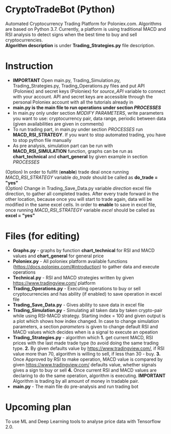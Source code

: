 # CryptoTradeBot (Python)
Automated Cryptocurrency Trading Platform for Poloniex.com. Algorithms are based on Python 3.7. Currently, a platform is using traditional MACD and RSI analysis to detect signs when the best time to buy and sell cryptocurrencies. <br/>
**Algorithm description** is under **Trading_Strategies.py** file description.
# Instruction
*   **IMPORTANT** Open main.py, Trading_Simulation.py, Trading_Strategies.py, Trading_Operations.py files and put API (Poloniex) and secret keys (Poloniex) for *source_API* variable to connect with your account. API and secret keys are accessible through the personal Poloniex account with all the tutorials already in <br/>
*   **main.py is the main file to run operations under section *PROCESSES*** <br/>
*   In main.py only under section *MODIFY PARAMETERS*, write parameters you want to use: cryptocurrency pair, data range, periodic between data (given availabilities are given in comments) <br/>
* To run trading part, in main.py under section *PROCESSES* run **MACD_RSI_STRATEGY**. If you want to stop automated trading, you have to stop python file manually <br/>
* As pre analysis, simulation part can be run with **MACD_RSI_SIMULATION** function, graphs can be run as **chart_technical** and **chart_general** by given example in section *PROCESSES* <br/>

(Option) In order to fullfit (**enable**) trade deal once running *MACD_RSI_STRATEGY* variable *do_trade* should be called as **do_trade = "yes"** <br/>
(Option) Change in Trading_Save_Data.py variable *direction* excel file direction, to gather all completed trades. After every trade forward in the other location, because once you will start to trade again, data will be modified in the same excel cells. In order to **enable** to save in excel file, once running *MACD_RSI_STRATEGY* variable *excel* should be called as **excel = "yes"** <br/>

# Files (for editing)
* **Graphs.py** - graphs by function **chart_technical** for RSI and MACD values and **chart_general** for general price <br/>
* **Poloniex.py** - All poloniex platform available functions (https://docs.poloniex.com/#introduction) to gather data and execute operations <br/>
* **Technical.py** - RSI and MACD strategies written by given https://www.tradingview.com/ platform <br/>
* **Trading_Operations.py** - Executing operations to buy or sell cryptocurrencies and has ability (if enabled) to save operation in excel file <br/>
* **Trading_Save_Data.py** - Gives ability to save data in excel file <br/>
* **Trading_Simulation.py** - Simulating all taken data by taken crypto-pair while using RSI-MACD strategy. Starting index = 100 and given output is a plot which shows how index changed. In case to change simulation parameters, a section *parameters* is given to change default RSI and MACD values which decides when is a signal to execute an opeation <br/>
* **Trading_Strategies.py** - algorithm which **1.** get current MACD, RSI prices with the last made trade type (to avoid doing the same trading type. **2.** By given defaults value by https://www.tradingview.com/, if RSI value more than 70, algorithm is willing to sell, if less than 30 - buy. **3.** Once Approved by RSI to make operation, MACD value is compared by given https://www.tradingview.com/ defaults value, whether signals gives a sign to buy or sell **4.** Once current RSI and MACD values are declaring to do the same operation, algorithm is executing. **IMPORTANT** Algorithm is trading by all amount of money in tradable pair. <br/>
* **main.py** - The main file do pre-analysis and run trading bot

# Upcoming plan
To use ML and Deep Learning tools to analyse price data with Tensorflow 2.0.

